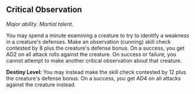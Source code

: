## Critical Observation

_Major ability. Martial talent._

You may spend a minute examining a creature to try to identify a weakness in a creature's defenses. Make an observation (cunning) skill check contested by 8 plus the creature's defense bonus. On a success, you get AD2 on all attack rolls against the creature.
On success or failure, you cannot attempt to make another critical observation about that creature.

**Destiny Level:**
You may instead make the skill check contested by 12 plus the creature's defense bonus. On a success, you get AD4 on all attacks against the creature instead.
